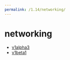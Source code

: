 ```yaml
---
permalink: /1.14/networking/
---
```


# networking



* [v1alpha3](v1alpha3/index.md)
* [v1beta1](v1beta1/index.md)